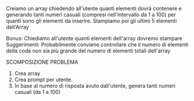 Creiamo  un array chiedendo all'utente quanti elementi dovrà contenere e
generando tanti numeri casuali (compresi nell'intervallo da 1 a 100) per quanti sono gli elementi da inserire.
Stampiamo poi gli ultimi 5 elementi dell'Array

Bonus:
Chiediamo all'utente quanti elementi dell'array dovremo stampare
Suggerimenti:
Probabilmente  conviene controllare che il numero di elementi della coda non sia più grande del numero di elementi totali dell'array

SCOMPOSIZIONE PROBLEMA
1. Crea array
2. Crea prompt per utente.
3. In base al numero di risposta avuto dall'utente, genera tanti numeri casuali (da 1 a 100)